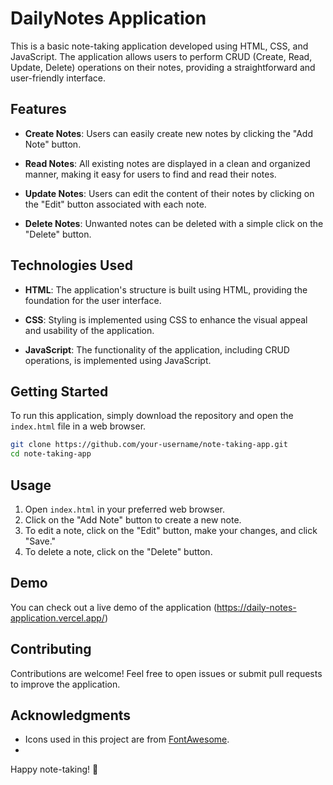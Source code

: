 # DailyNotes Application

This is a basic note-taking application developed using HTML, CSS, and JavaScript. The application allows users to perform CRUD (Create, Read, Update, Delete) operations on their notes, providing a straightforward and user-friendly interface.

## Features

- **Create Notes**: Users can easily create new notes by clicking the "Add Note" button.

- **Read Notes**: All existing notes are displayed in a clean and organized manner, making it easy for users to find and read their notes.

- **Update Notes**: Users can edit the content of their notes by clicking on the "Edit" button associated with each note.

- **Delete Notes**: Unwanted notes can be deleted with a simple click on the "Delete" button.

## Technologies Used

- **HTML**: The application's structure is built using HTML, providing the foundation for the user interface.

- **CSS**: Styling is implemented using CSS to enhance the visual appeal and usability of the application.

- **JavaScript**: The functionality of the application, including CRUD operations, is implemented using JavaScript.

## Getting Started

To run this application, simply download the repository and open the `index.html` file in a web browser.

```bash
git clone https://github.com/your-username/note-taking-app.git
cd note-taking-app
```

## Usage

1. Open `index.html` in your preferred web browser.
2. Click on the "Add Note" button to create a new note.
3. To edit a note, click on the "Edit" button, make your changes, and click "Save."
4. To delete a note, click on the "Delete" button.

## Demo

You can check out a live demo of the application (https://daily-notes-application.vercel.app/)

## Contributing

Contributions are welcome! Feel free to open issues or submit pull requests to improve the application.

## Acknowledgments

- Icons used in this project are from [FontAwesome](https://fontawesome.com/).
- 
Happy note-taking! 📝
